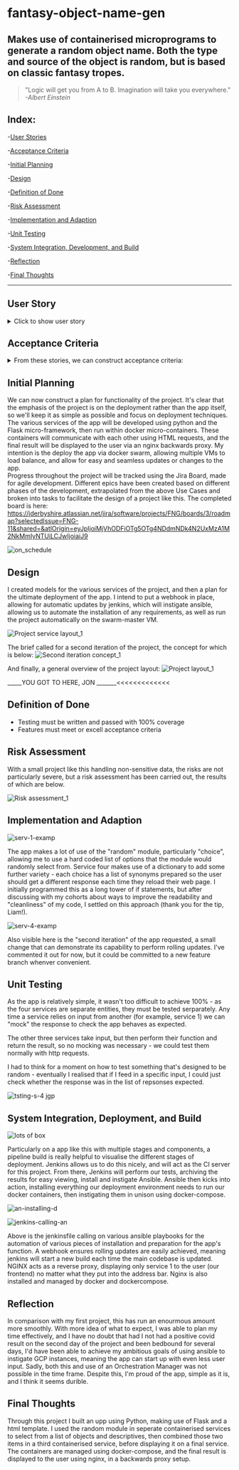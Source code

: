 # fantasy-object-name-gen
## Makes use of containerised microprograms to generate a random object name. Both the type and source of the object is random, but is based on classic fantasy tropes. 

> "Logic will get you from A to B. Imagination will take you everywhere."
>  _-Albert Einstein_


## Index:

-[User Stories](#user-stories)

-[Acceptance Criteria](#acceptance-criteria)

-[Initial Planning](#initial-planning)

-[Design](#design)

-[Definition of Done](#def-of-done)

-[Risk Assessment](#risk-assessment)

-[Implementation and Adaption](#implementation-and-adaptation)

-[Unit Testing](#unit-testing)

-[System Integration, Development, and Build](#system-integration-deployment-and-build)

-[Reflection](#reflection)

-[Final Thoughts](#final_thoughts)


-----
## User Story
<details>
<summary>Click to show user story</summary>
  
  
1. As someone who has an internet connection: I want a random fantasy style object: For inspiration, to add to a story, or just for fun.


</details>

## Acceptance Criteria
<details>
<summary>From these stories, we can construct acceptance criteria:</summary>
  
1. Given a user has access to the web app, when they go to the address, then they generate a random fantasy-style object  
   
</details>

## Initial Planning

We can now construct a plan for functionality of the project. It's clear that the emphasis of the project is on the deployment rather than the app itself, so we'll keep it as simple as possible and focus on deployment techniques. The various services of the app will be developed using python and the Flask micro-framework, then run within docker micro-containers. These containers will communicate with each other using HTML requests, and the final result will be displayed to the user via an nginx backwards proxy. My intention is the deploy the app via docker swarm, allowing multiple VMs to load balance, and allow for easy and seamless updates or changes to the app.   
Progress throughout the project will be tracked using the Jira Board, made for agile development. Different epics have been created based on different phases of the development, extrapolated from the above Use Cases and broken into tasks to facilitate the design of a project like this. The completed board is here: https://jderbyshire.atlassian.net/jira/software/projects/FNG/boards/3/roadmap?selectedIssue=FNG-11&shared=&atlOrigin=eyJpIjoiMjVhODFiOTg5OTg4NDdmNDk4N2UxMzA1M2NkMmIyNTUiLCJwIjoiaiJ9

![on_schedule](https://user-images.githubusercontent.com/100293943/177530442-2726d71c-8d3c-4b4b-b3a3-ca867c0748fd.jpg)

## Design
I created models for the various services of the project, and then a plan for the ultimate deployment of the app. I intend to put a webhook in place, allowing for automatic updates by jenkins, which will instigate ansible, allowing us to automate the installation of any requirements, as well as run the project automatically on the swarm-master VM.  

![Project service layout_1](https://user-images.githubusercontent.com/100293943/177530969-2873a3da-adc8-49d8-9cf0-05b674c403fd.jpg)

The brief called for a second iteration of the project, the concept for which is below:
![Second iteration concept_1](https://user-images.githubusercontent.com/100293943/177531007-ea14fa0b-85aa-4f9a-9e33-301d1169ada8.jpg)

And finally, a general overview of the project layout:
![Project layout_1](https://user-images.githubusercontent.com/100293943/177531259-cc8e8f5d-33b7-4d8d-b763-d58fbb5e2e7f.jpg)


_____YOU GOT TO HERE, JON _______<<<<<<<<<<<<<


## Definition of Done
- Testing must be written and passed with 100% coverage
- Features must meet or excell acceptance criteria

## Risk Assessment
With a small project like this handling non-sensitive data, the risks are not particularly severe, but a risk assessment has been carried out, the results of which are below.

![Risk assessment_1](https://user-images.githubusercontent.com/100293943/177957057-1e44ba0c-f33c-46a3-8eaa-92c1ff7376dd.jpg)


## Implementation and Adaption
![serv-1-examp](https://user-images.githubusercontent.com/100293943/177959078-e0cd7654-73e9-4a6f-89df-83f18851a09d.jpg)

The app makes a lot of use of the "random" module, particularly "choice", allowing me to use a hard coded list of options that the module would randomly select from. Service four makes use of a dictionary to add some further variety - each choice has a list of synonyms prepared so the user should get a different response each time they reload their web page. I initially programmed this as a long tower of if statements, but after discussing with my cohorts about ways to improve the readability and "cleanliness" of my code, I settled on this approach (thank you for the tip, Liam!). 

![serv-4-examp](https://user-images.githubusercontent.com/100293943/177959540-19917a08-73c0-4d96-ab81-b0ccde8e5f57.jpg)

Also visible here is the "second iteration" of the app requested, a small change that can demonstrate its capability to perform rolling updates. I've commented it out for now, but it could be committed to a new feature branch whenver convenient. 


## Unit Testing
As the app is relatively simple, it wasn't too difficult to achieve 100% - as the four services are separate entities, they must be tested serparately. Any time a service relies on input from another (for example, service 1) we can "mock" the response to check the app behaves as expected. 

The other three services take input, but then perform their function and return the result, so no mocking was necessary - we could test them normally with http requests. 

I had to think for a moment on how to test something that's designed to be random - eventually I realised that if I feed in a specific input, I could just check whether the response was in the list of repsonses expected. 

![tsting-s-4 jgp](https://user-images.githubusercontent.com/100293943/177961231-42186006-240b-42c8-b29e-7590ec5e0c2d.jpg)


## System Integration, Deployment, and Build

![lots of box](https://user-images.githubusercontent.com/100293943/177978247-d02b560a-508a-4288-90dc-7d0fceb81d7f.jpg)


Particularly on a app like this with multiple stages and components, a pipeline build is really helpful to visualise the different stages of deployment. Jenkins allows us to do this nicely, and will act as the CI server for this project. From there, Jenkins will perform our tests, archiving the results for easy viewing, install and instigate Ansible. Ansible then kicks into action, installing everything our deployment environment needs to run our docker containers, then instigating them in unison using docker-compose. 

![an-installing-d](https://user-images.githubusercontent.com/100293943/177962362-758dbc71-3059-4527-93e8-eccf5f6d16ce.jpg)


![jenkins-calling-an](https://user-images.githubusercontent.com/100293943/177962582-ec5d92a3-8bcc-449d-9e15-e3048b7eccb6.jpg)

Above is the jenkinsfile calling on various ansible playbooks for the automation of various pieces of installation and preparation for the app's function. 
A webhook ensures rolling updates are easily achieved, meaning jenkins will start a new build each time the main codebase is updated. 
NGINX acts as a reverse proxy, displaying only service 1 to the user (our frontend) no matter what they put into the address bar. Nginx is also installed and managed by docker and dockercompose.

## Reflection
In comparison with my first project, this has run an enourmous amount more smoothly. With more idea of what to expect, I was able to plan my time effectively, and I have no doubt that had I not had a positive covid result on the second day of the project and been bedbound for several days, I'd have been able to achieve my ambitious goals of using ansible to instigate GCP instances, meaning the app can start up with even less user input. Sadly, both this and use of an Orchestration Manager was not possible in the time frame. Despite this, I'm proud of the app, simple as it is, and I think it seems durible. 

## Final Thoughts
Through this project I built an upp using Python, making use of Flask and a html template. I used the random module in seperate containerised services to select from a list of objects and descriptives, then combined those two items in a third containerised service, before displaying it on a final service. The containers are managed using docker-compose, and the final result is displayed to the user using nginx, in a backwards proxy setup. 
